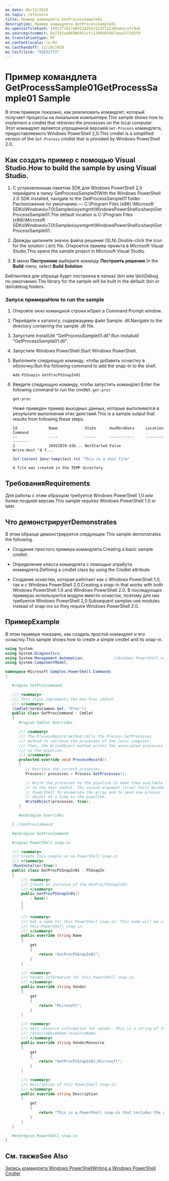 ```yaml
---
ms.date: 09/13/2016
ms.topic: reference
title: Пример командлета GetProcessSample01
description: Пример командлета GetProcessSample01
ms.openlocfilehash: 159c277d17a8551d2b5c52377a230babacafc9ab
ms.sourcegitcommit: ba7315a496986451cfc1296b659d73ea2373d3f0
ms.translationtype: MT
ms.contentlocale: ru-RU
ms.lasthandoff: 12/10/2020
ms.locfileid: "92652772"
---
```

# <a name="getprocesssample01-sample"></a><span data-ttu-id="91128-103">Пример командлета GetProcessSample01</span><span class="sxs-lookup"><span data-stu-id="91128-103">GetProcessSample01 Sample</span></span>

<span data-ttu-id="91128-104">В этом примере показано, как реализовать командлет, который получает процессы на локальном компьютере.</span><span class="sxs-lookup"><span data-stu-id="91128-104">This sample shows how to implement a cmdlet that retrieves the processes on the local computer.</span></span> <span data-ttu-id="91128-105">Этот командлет является упрощенной версией `Get-Process` командлета, предоставляемого Windows PowerShell 2,0.</span><span class="sxs-lookup"><span data-stu-id="91128-105">This cmdlet is a simplified version of the `Get-Process` cmdlet that is provided by Windows PowerShell 2.0.</span></span>

## <a name="how-to-build-the-sample-by-using-visual-studio"></a><span data-ttu-id="91128-106">Как создать пример с помощью Visual Studio.</span><span class="sxs-lookup"><span data-stu-id="91128-106">How to build the sample by using Visual Studio.</span></span>

1. <span data-ttu-id="91128-107">С установленным пакетом SDK для Windows PowerShell 2,0 перейдите в папку GetProcessSample01</span><span class="sxs-lookup"><span data-stu-id="91128-107">With the Windows PowerShell 2.0 SDK installed, navigate to the GetProcessSample01 folder.</span></span> <span data-ttu-id="91128-108">Расположение по умолчанию — C:\Program Files (x86) \Microsoft SDKs\Windows\v7.0\Samples\sysmgmt\WindowsPowerShell\csharp\GetProcessSample01.</span><span class="sxs-lookup"><span data-stu-id="91128-108">The default location is C:\Program Files (x86)\Microsoft SDKs\Windows\v7.0\Samples\sysmgmt\WindowsPowerShell\csharp\GetProcessSample01.</span></span>

2. <span data-ttu-id="91128-109">Дважды щелкните значок файла решения (SLN).</span><span class="sxs-lookup"><span data-stu-id="91128-109">Double-click the icon for the solution (.sln) file.</span></span> <span data-ttu-id="91128-110">Откроется пример проекта в Microsoft Visual Studio.</span><span class="sxs-lookup"><span data-stu-id="91128-110">This opens the sample project in Microsoft Visual Studio.</span></span>

3. <span data-ttu-id="91128-111">В меню **Построение** выберите команду **Построить решение**.</span><span class="sxs-lookup"><span data-stu-id="91128-111">In the **Build** menu, select **Build Solution**.</span></span>

  <span data-ttu-id="91128-112">Библиотека для образца будет построена в папках \bin или \bin\Debug по умолчанию.</span><span class="sxs-lookup"><span data-stu-id="91128-112">The library for the sample will be built in the default \bin or \bin\debug folders.</span></span>

### <a name="how-to-run-the-sample"></a><span data-ttu-id="91128-113">Запуск примера</span><span class="sxs-lookup"><span data-stu-id="91128-113">How to run the sample</span></span>

1. <span data-ttu-id="91128-114">Откройте окно командной строки и</span><span class="sxs-lookup"><span data-stu-id="91128-114">Open a Command Prompt window.</span></span>

2. <span data-ttu-id="91128-115">Перейдите к каталогу, содержащему файл Sample. dll.</span><span class="sxs-lookup"><span data-stu-id="91128-115">Navigate to the directory containing the sample .dll file.</span></span>

3. <span data-ttu-id="91128-116">Запустите InstallUtil "GetProcessSample01.dll".</span><span class="sxs-lookup"><span data-stu-id="91128-116">Run installutil "GetProcessSample01.dll".</span></span>

4. <span data-ttu-id="91128-117">Запустите Windows PowerShell.</span><span class="sxs-lookup"><span data-stu-id="91128-117">Start Windows PowerShell.</span></span>

5. <span data-ttu-id="91128-118">Выполните следующую команду, чтобы добавить оснастку в оболочку.</span><span class="sxs-lookup"><span data-stu-id="91128-118">Run the following command to add the snap-in to the shell.</span></span>

   `Add-PSSnapin GetProcPSSnapIn01`

6. <span data-ttu-id="91128-119">Введите следующую команду, чтобы запустить командлет.</span><span class="sxs-lookup"><span data-stu-id="91128-119">Enter the following command to run the cmdlet.</span></span> `get-proc`

   `get-proc`

   <span data-ttu-id="91128-120">Ниже приведен пример выходных данных, которые выполняются в результате выполнения этих действий.</span><span class="sxs-lookup"><span data-stu-id="91128-120">This is a sample output that results from following these steps.</span></span>

   ```output
   Id              Name            State      HasMoreData     Location             Command
   --              ----            -----      -----------     --------             -------
   1               26932870-d3b... NotStarted False                                 Write-Host "A f...

   ```

   ```powershell
   Set-Content $env:temp\test.txt "This is a test file"
   ```

   ```output
   A file was created in the TEMP directory
   ```

## <a name="requirements"></a><span data-ttu-id="91128-121">Требования</span><span class="sxs-lookup"><span data-stu-id="91128-121">Requirements</span></span>

<span data-ttu-id="91128-122">Для работы с этим образцом требуется Windows PowerShell 1,0 или более поздней версии.</span><span class="sxs-lookup"><span data-stu-id="91128-122">This sample requires Windows PowerShell 1.0 or later.</span></span>

## <a name="demonstrates"></a><span data-ttu-id="91128-123">Что демонстрирует</span><span class="sxs-lookup"><span data-stu-id="91128-123">Demonstrates</span></span>

<span data-ttu-id="91128-124">В этом образце демонстрируется следующее.</span><span class="sxs-lookup"><span data-stu-id="91128-124">This sample demonstrates the following.</span></span>

- <span data-ttu-id="91128-125">Создание простого примера командлета.</span><span class="sxs-lookup"><span data-stu-id="91128-125">Creating a basic sample cmdlet.</span></span>

- <span data-ttu-id="91128-126">Определение класса командлета с помощью атрибута командлета.</span><span class="sxs-lookup"><span data-stu-id="91128-126">Defining a cmdlet class by using the Cmdlet attribute.</span></span>

- <span data-ttu-id="91128-127">Создание оснастки, которая работает как с Windows PowerShell 1,0, так и с Windows PowerShell 2,0.</span><span class="sxs-lookup"><span data-stu-id="91128-127">Creating a snap-in that works with both Windows PowerShell 1.0 and Windows PowerShell 2.0.</span></span> <span data-ttu-id="91128-128">В последующих примерах используются модули вместо оснасток, поэтому для них требуется Windows PowerShell 2,0.</span><span class="sxs-lookup"><span data-stu-id="91128-128">Subsequent samples use modules instead of snap-ins so they require Windows PowerShell 2.0.</span></span>

## <a name="example"></a><span data-ttu-id="91128-129">Пример</span><span class="sxs-lookup"><span data-stu-id="91128-129">Example</span></span>

<span data-ttu-id="91128-130">В этом примере показано, как создать простой командлет и его оснастку.</span><span class="sxs-lookup"><span data-stu-id="91128-130">This sample shows how to create a simple cmdlet and its snap-in.</span></span>

```csharp
using System;
using System.Diagnostics;
using System.Management.Automation;             //Windows PowerShell namespace
using System.ComponentModel;

namespace Microsoft.Samples.PowerShell.Commands
{

   #region GetProcCommand

   /// <summary>
   /// This class implements the Get-Proc cmdlet.
   /// </summary>
   [Cmdlet(VerbsCommon.Get, "Proc")]
   public class GetProcCommand : Cmdlet
   {
      #region Cmdlet Overrides

      /// <summary>
      /// The ProcessRecord method calls the Process.GetProcesses
      /// method to retrieve the processes of the local computer.
      /// Then, the WriteObject method writes the associated processes
      /// to the pipeline.
      /// </summary>
      protected override void ProcessRecord()
      {
         // Retrieve the current processes.
         Process[] processes = Process.GetProcesses();

         // Write the processes to the pipeline to make them available
         // to the next cmdlet. The second argument (true) tells Windows
         // PowerShell to enumerate the array and to send one process
         // object at a time to the pipeline.
         WriteObject(processes, true);
      }

      #endregion Overrides

   } //GetProcCommand

   #endregion GetProcCommand

   #region PowerShell snap-in

   /// <summary>
   /// Create this sample as an PowerShell snap-in
   /// </summary>
   [RunInstaller(true)]
   public class GetProcPSSnapIn01 : PSSnapIn
   {
       /// <summary>
       /// Create an instance of the GetProcPSSnapIn01
       /// </summary>
       public GetProcPSSnapIn01()
           : base()
       {
       }

       /// <summary>
       /// Get a name for this PowerShell snap-in. This name will be used in registering
       /// this PowerShell snap-in.
       /// </summary>
       public override string Name
       {
           get
           {
               return "GetProcPSSnapIn01";
           }
       }

       /// <summary>
       /// Vendor information for this PowerShell snap-in.
       /// </summary>
       public override string Vendor
       {
           get
           {
               return "Microsoft";
           }
       }

       /// <summary>
       /// Gets resource information for vendor. This is a string of format:
       /// resourceBaseName,resourceName.
       /// </summary>
       public override string VendorResource
       {
           get
           {
               return "GetProcPSSnapIn01,Microsoft";
           }
       }

       /// <summary>
       /// Description of this PowerShell snap-in.
       /// </summary>
       public override string Description
       {
           get
           {
               return "This is a PowerShell snap-in that includes the get-proc cmdlet.";
           }
       }
   }

   #endregion PowerShell snap-in
}
```

## <a name="see-also"></a><span data-ttu-id="91128-131">См. также</span><span class="sxs-lookup"><span data-stu-id="91128-131">See Also</span></span>

[<span data-ttu-id="91128-132">Запись командлета Windows PowerShell</span><span class="sxs-lookup"><span data-stu-id="91128-132">Writing a Windows PowerShell Cmdlet</span></span>](./writing-a-windows-powershell-cmdlet.md)
